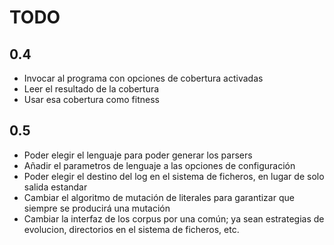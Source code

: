 TODO
========

0.4
-------

* Invocar al programa con opciones de cobertura activadas
* Leer el resultado de la cobertura
* Usar esa cobertura como fitness

0.5
-------

* Poder elegir el lenguaje para poder generar los parsers
* Añadir el parametros de lenguaje a las opciones de configuración
* Poder elegir el destino del log en el sistema de ficheros, en lugar de solo salida estandar
* Cambiar el algoritmo de mutación de literales para garantizar que siempre se producirá una mutación
* Cambiar la interfaz de los corpus por una común; ya sean estrategias de evolucion, directorios en el sistema de ficheros, etc.
